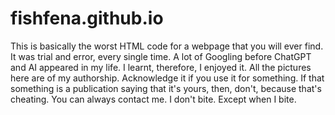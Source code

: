# fishfena.github.io
This is basically the worst HTML code for a webpage that you will ever find. 
It was trial and error, every single time. A lot of Googling before ChatGPT and AI appeared in my life.
I learnt, therefore, I enjoyed it.
All the pictures here are of my authorship. Acknowledge it if you use it for something. 
If that something is a publication saying that it's yours, then, don't, because that's cheating.
You can always contact me. I don't bite. Except when I bite.
